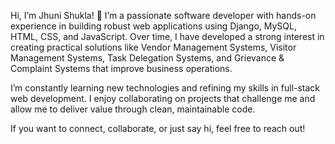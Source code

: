 Hi, I’m Jhuni Shukla! 👋
I’m a passionate software developer with hands-on experience in building robust web applications using Django, MySQL, HTML, CSS, and JavaScript. Over time, I have developed a strong interest in creating practical solutions like Vendor Management Systems, Visitor Management Systems, Task Delegation Systems, and Grievance & Complaint Systems that improve business operations.

I’m constantly learning new technologies and refining my skills in full-stack web development. I enjoy collaborating on projects that challenge me and allow me to deliver value through clean, maintainable code.

If you want to connect, collaborate, or just say hi, feel free to reach out!
